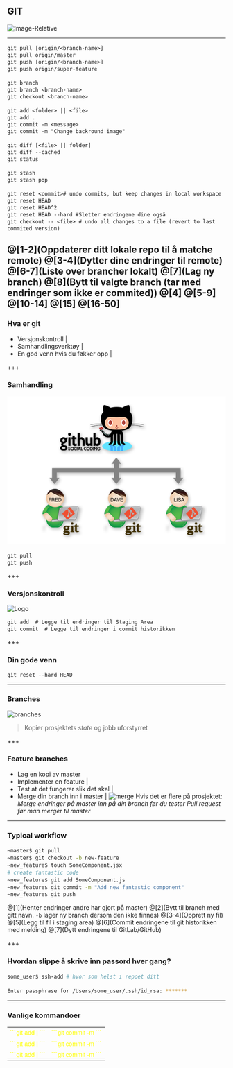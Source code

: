 ## GIT
![Image-Relative](https://d1z75bzl1vljy2.cloudfront.net/kitchen-sink/octocat-daftpunkocat.gif)

---
```
git pull [origin/<branch-name>]
git pull origin/master
git push [origin/<branch-name>]
git push origin/super-feature

git branch
git branch <branch-name>
git checkout <branch-name>

git add <folder> || <file>
git add .
git commit -m <message>
git commit -m "Change backround image"

git diff [<file> || folder]
git diff --cached
git status

git stash
git stash pop

git reset <commit># undo commits, but keep changes in local workspace
git reset HEAD
git reset HEAD^2
git reset HEAD --hard #Sletter endringene dine også
git checkout -- <file> # undo all changes to a file (revert to last commited version)
```
@[1-2](Oppdaterer ditt lokale repo til å matche remote)
@[3-4](Dytter dine endringer til remote)
@[6-7](Liste over brancher lokalt)
@[7](Lag ny branch)
@[8](Bytt til valgte branch (tar med endringer som ikke er commited))
@[4]
@[5-9]
@[10-14]
@[15]
@[16-50]
---

### Hva er git
-   Versjonskontroll |
-   Samhandlingsverktøy |
-   En god venn hvis du føkker opp |

+++

### Samhandling
![Image-Absolute](assets/social_coding.png)
```
git pull
git push
```
+++

### Versjonskontroll
![Logo](https://www.atlassian.com/dam/jcr:0c5257d5-ff01-4014-af12-faf2aec53cc3/01.svg)

```
git add  # Legge til endringer til Staging Area
git commit  # Legge til endringer i commit historikken
```

+++

### Din gode venn
```
git reset --hard HEAD
```

---

### Branches
![branches](https://www.atlassian.com/dam/jcr:389059a7-214c-46a3-bc52-7781b4730301/hero.svg)

> Kopier prosjektets _state_ og jobb uforstyrret

+++

### Feature branches
-   Lag en kopi av master
-   Implementer en feature |
-   Test at det fungerer slik det skal |
-   Merge din branch inn i master |
![merge](https://www.atlassian.com/dam/jcr:4cd777cc-24d1-4502-b8a9-8646b15c2d6b/08.svg)
Hvis det er flere på prosjektet:
_Merge endringer på master inn på din branch før du tester_
_Pull request før man merger til master_

---

### Typical workflow

```sh
~master$ git pull
~master$ git checkout -b new-feature
~new_feature$ touch SomeComponent.jsx
# create fantastic code
~new_feature$ git add SomeComponent.js
~new_feature$ git commit -m "Add new fantastic component"
~new_feature$ git push
```
@[1](Henter endringer andre har gjort på master)
@[2](Bytt til branch med gitt navn. `-b` lager ny branch dersom den ikke finnes)
@[3-4](Opprett ny fil)
@[5](Legg til fil i staging area)
@[6](Commit endringene til git historikken med melding)
@[7](Dytt endringene til GitLab/GitHub)

+++

### Hvordan slippe å skrive inn passord hver gang?

```sh
some_user$ ssh-add # hvor som helst i repoet ditt

Enter passphrase for /Users/some_user/.ssh/id_rsa: *******
```

---
### Vanlige kommandoer
<table style="font-family: Helvetica Neue; font-size: 40; color: yellow">
  <tr>
    <td class="fragment">```git add <folder> | <file>```</td>
    <td class="fragment">```git commit -m <message>```</td>
  </tr>
  <tr>
    <td class="fragment">```git add <folder> | <file>```</td>
    <td class="fragment">```git commit -m <message>```</td>
  </tr>
  <tr>
    <td class="fragment">```git add <folder> | <file>```</td>
    <td class="fragment">```git commit -m <message>```</td>
  </tr>
</table>
